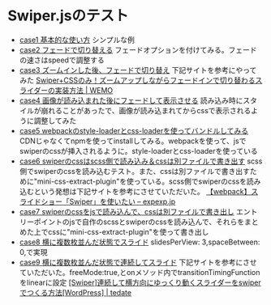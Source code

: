 # Swiper.jsのテスト

- [case1 基本的な使い方](./case1/index.html)
	シンプルな例
- [case2 フェードで切り替える](./case2/index.html)
	フェードオプションを付けてみる。フェードの速さはspeedで調整する
- [case3 ズームインした後、フェードで切り替え](./case3/index.html)
下記サイトを参考にやってみた
[Swiper\+CSSのみ！ズームアップしながらフェードインで切り替わるスライダーの実装方法 \| WEMO](https://wemo.tech/2961)
- [case4 画像が読み込まれた後にフェードして表示させる](./case4/index.html)
読み込み時にスタイルが崩れることがあったで、画像が読み込まれてからcssで表示されるように調整してみた
- [case5 webpackのstyle-loaderとcss-loaderを使ってバンドルしてみる](./case5/index.html)
CDNじゃなくてnpmを使ってinstallしてみる。webpackを使って、jsでswiperのcssが挿入されるように。style-loaderとcss-loaderを使っている
- [case6 swiperのcssはscss側で読み込み＆cssは別ファイルで書き出す](./case6/index.html)
scss側でswiperのcssを読み込むテスト。また、cssは別ファイルで書き出すために"mini-css-extract-plugin"を使っている。scss側でswiperのcssを読み込むという発想は下記サイトを参考にさせていただいた。
[【webpack】スライドショー「Swiper」を使いたい – expexp\.jp](https://www.expexp.jp/webpack-swiper/)
- [case7 swiperのcssをjsで読み込んで、cssは別ファイルで書き出し](./case7/index.html)
エントリーポイントのjsで自作のscssとswiperのcssを読み込んで、それらをまとめた上でcssに"mini-css-extract-plugin"を使って書き出し
- [case8 横に複数枚並んだ状態でスライド](./case8/index.html)
slidesPerView: 3,spaceBetween: 0,で実現
- [case9 横に複数枚並んだ状態で連続してスライド](./case9/index.html)
下記サイトを参考にさせていただいた。freeMode:true,とonメソッド内でtransitionTimingFunctionをlinearに設定
[\[Swiper\]連続して横方向にゆっくり動くスライダーをswiperでつくる方法\[WordPress\] \| tedate](https://tedate.jp/wp-tips/swiper-horizontal-scroll-continuously)